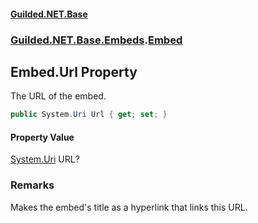 #### [Guilded.NET.Base](Guilded_NET_Base.md 'Guilded.NET.Base')
### [Guilded.NET.Base.Embeds](Guilded_NET_Base.md#Guilded_NET_Base_Embeds 'Guilded.NET.Base.Embeds').[Embed](Embed.md 'Guilded.NET.Base.Embeds.Embed')
## Embed.Url Property
The URL of the embed.  
```csharp
public System.Uri Url { get; set; }
```
#### Property Value
[System.Uri](https://docs.microsoft.com/en-us/dotnet/api/System.Uri 'System.Uri')
URL?
### Remarks
Makes the embed's title as a hyperlink that links this URL.  

